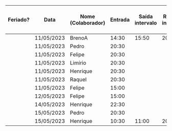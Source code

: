 | Feriado? | Data | Nome (Colaborador) | Entrada | Saída intervalo | Retorno intervalo | Saída | Total horas |  | Nome (Colaborador) | Total horas do sprint |
| --- | --- | --- | --- | --- | --- | --- | --- | --- | --- | --- |
|  | 11/05/2023 | BrenoA | 14:30 | 15:50 | 20:30 | 22:30 | 3:20:00 |  | BrenoA | 03:20 |
|  | 11/05/2023 | Pedro | 20:30 |  |  | 22:30 | 2:00:00 |  | Bruno | 00:00 |
|  | 11/05/2023 | Felipe | 20:30 |  |  | 22:30 | 2:00:00 |  | Felipe | 08:00 |
|  | 11/05/2023 | Limírio | 20:30 |  |  | 22:30 | 2:00:00 |  | Henrique | 05:00 |
|  | 11/05/2023 | Henrique | 20:30 |  |  | 22:30 | 2:00:00 |  | Limírio | 02:00 |
|  | 11/05/2023 | Raquel | 20:30 |  |  | 22:30 | 2:00:00 |  | Pedro | 03:30 |
|  | 11/05/2023 | Felipe | 15:00 |  |  | 18:00 | 3:00:00 |  | Raquel | 02:00 |
|  | 12/05/2023 | Felipe | 15:00 |  |  | 18:00 | 3:00:00 |  |  |  |
|  | 14/05/2023 | Henrique | 22:30 |  |  | 23:30 | 1:00:00 |  |  |  |
|  | 15/05/2023 | Pedro | 20:30 |  |  | 22:00 | 1:30:00 |  |  |  |
|  | 15/05/2023 | Henrique | 10:30 | 11:00 | 20:30 | 22:00 | 2:00:00 |  |  |  |

